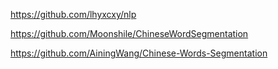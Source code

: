 
https://github.com/lhyxcxy/nlp

https://github.com/Moonshile/ChineseWordSegmentation

https://github.com/AiningWang/Chinese-Words-Segmentation
